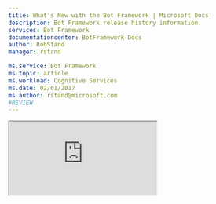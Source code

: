 ```yaml
---
title: What's New with the Bot Framework | Microsoft Docs
description: Bot Framework release history information.
services: Bot Framework
documentationcenter: BotFramework-Docs
author: RobStand
manager: rstand

ms.service: Bot Framework
ms.topic: article
ms.workload: Cognitive Services
ms.date: 02/01/2017
ms.author: rstand@microsoft.com
#REVIEW
---
```

<iframe src='https://webchat.botframework.com/embed/cardssamplebot?s=xDzGGjORPuQ.cwA.Eq0.tnCOfRExXIQHEb-OFpbjVQREPF9SPGAYZaerT2_feTc'></iframe>
